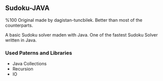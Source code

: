 ## Sudoku-JAVA

%100 Original made by dagistan-tuncbilek. Better than most of the counterparts.

A basic Sudoku solver maden with Java. One of the fastest Sudoku Solver written in Java. 

### Used Paterns and Libraries

* Java Collections
* Recursion
* IO
